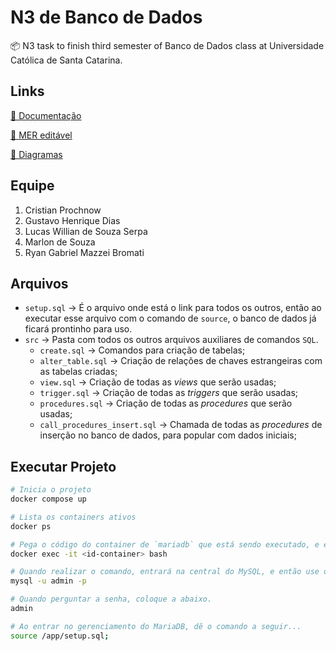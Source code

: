 # N3 de Banco de Dados
📦 N3 task to finish third semester of Banco de Dados class at Universidade Católica de Santa Catarina.

## Links

[🔗 Documentação][link-documentacao]

[🔗 MER editável][link-documento]

[🔗 Diagramas][diagramas]

## Equipe
1. Cristian Prochnow
2. Gustavo Henrique Dias
3. Lucas Willian de Souza Serpa
4. Marlon de Souza
5. Ryan Gabriel Mazzei Bromati

## Arquivos
- `setup.sql` -> É o arquivo onde está o link para todos os outros, então ao executar esse arquivo com o comando de `source`, o banco de dados já ficará prontinho para uso.
- `src` -> Pasta com todos os outros arquivos auxiliares de comandos `SQL`.
    - `create.sql` -> Comandos para criação de tabelas;
    - `alter_table.sql` -> Criação de relações de chaves estrangeiras com as tabelas criadas;
    - `view.sql` -> Criação de todas as *views* que serão usadas;
    - `trigger.sql` -> Criação de todas as *triggers* que serão usadas;
    - `procedures.sql` -> Criação de todas as *procedures* que serão usadas;
    - `call_procedures_insert.sql` -> Chamada de todas as *procedures* de inserção no banco de dados, para popular com dados iniciais;

## Executar Projeto

```bash
# Inicia o projeto
docker compose up

# Lista os containers ativos
docker ps

# Pega o código do container de `mariadb` que está sendo executado, e entre no container.
docker exec -it <id-container> bash

# Quando realizar o comando, entrará na central do MySQL, e então use o comando abaixo.
mysql -u admin -p

# Quando perguntar a senha, coloque a abaixo.
admin

# Ao entrar no gerenciamento do MariaDB, dê o comando a seguir...
source /app/setup.sql;
```

[link-documento]: https://drive.google.com/file/d/1TLshUOreK_pwHAErh-ml_qOgfb92D7mt/view?usp=sharing
[link-documentacao]: https://cristianprochnow.notion.site/Atividade-Avaliativa-Final-de-Banco-de-Dados-5b2692308d354ac290f1bf21be09087b?pvs=4
[diagramas]: ./mer/
